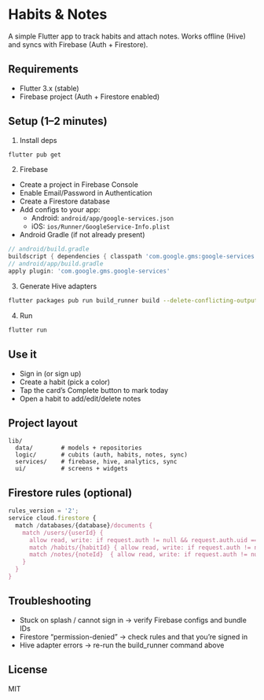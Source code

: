 # Habits & Notes

A simple Flutter app to track habits and attach notes. Works offline (Hive) and syncs with Firebase (Auth + Firestore).

## Requirements
- Flutter 3.x (stable)
- Firebase project (Auth + Firestore enabled)

## Setup (1–2 minutes)
1) Install deps
```bash
flutter pub get
```

2) Firebase
- Create a project in Firebase Console
- Enable Email/Password in Authentication
- Create a Firestore database
- Add configs to your app:
  - Android: `android/app/google-services.json`
  - iOS: `ios/Runner/GoogleService-Info.plist`
- Android Gradle (if not already present)
```gradle
// android/build.gradle
buildscript { dependencies { classpath 'com.google.gms:google-services:4.3.15' } }
// android/app/build.gradle
apply plugin: 'com.google.gms.google-services'
```

3) Generate Hive adapters
```bash
flutter packages pub run build_runner build --delete-conflicting-outputs
```

4) Run
```bash
flutter run
```

## Use it
- Sign in (or sign up)
- Create a habit (pick a color)
- Tap the card’s Complete button to mark today
- Open a habit to add/edit/delete notes

## Project layout
```
lib/
  data/        # models + repositories
  logic/       # cubits (auth, habits, notes, sync)
  services/    # firebase, hive, analytics, sync
  ui/          # screens + widgets
```

## Firestore rules (optional)
```javascript
rules_version = '2';
service cloud.firestore {
  match /databases/{database}/documents {
    match /users/{userId} {
      allow read, write: if request.auth != null && request.auth.uid == userId;
      match /habits/{habitId} { allow read, write: if request.auth != null && request.auth.uid == userId; }
      match /notes/{noteId}  { allow read, write: if request.auth != null && request.auth.uid == userId; }
    }
  }
}
```

## Troubleshooting
- Stuck on splash / cannot sign in → verify Firebase configs and bundle IDs
- Firestore “permission-denied” → check rules and that you’re signed in
- Hive adapter errors → re-run the build_runner command above

## License
MIT
